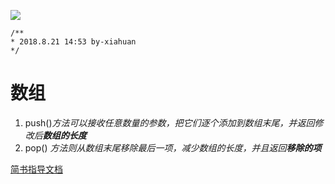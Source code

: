 ![](https://timgsa.baidu.com/timg?image&quality=80&size=b9999_10000&sec=1534847733603&di=00da3c13af44768f342f653ddc8d9aaf&imgtype=0&src=http%3A%2F%2Fimg0.ph.126.net%2FkTBpCX1dcOXD6Xs9cgNoiQ%3D%3D%2F6608547568538897940.gif)
```
/**
* 2018.8.21 14:53 by-xiahuan
*/
```
# 数组

1. push()*方法可以接收任意数量的参数，把它们逐个添加到数组末尾，并返回修改后**数组的长度***
2. pop() *方法则从数组末尾移除最后一项，减少数组的长度，并且返回**移除的项***

[简书指导文档](https://www.jianshu.com/p/q81RER)



